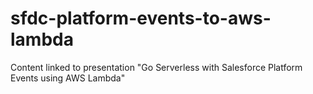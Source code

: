 # sfdc-platform-events-to-aws-lambda
Content linked to presentation "Go Serverless with Salesforce Platform Events using AWS Lambda"
